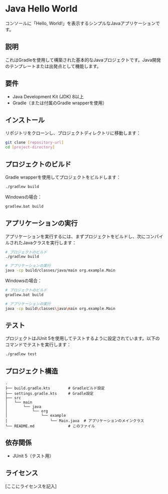 # Java Hello World

コンソールに「Hello, World!」を表示するシンプルなJavaアプリケーションです。

## 説明

これはGradleを使用して構築された基本的なJavaプロジェクトです。Java開発のテンプレートまたは出発点として機能します。

## 要件

- Java Development Kit (JDK) 8以上
- Gradle（または付属のGradle wrapperを使用）

## インストール

リポジトリをクローンし、プロジェクトディレクトリに移動します：

```bash
git clone [repository-url]
cd [project-directory]
```

## プロジェクトのビルド

Gradle wrapperを使用してプロジェクトをビルドします：

```bash
./gradlew build
```

Windowsの場合：

```bash
gradlew.bat build
```

## アプリケーションの実行

アプリケーションを実行するには、まずプロジェクトをビルドし、次にコンパイルされたJavaクラスを実行します：

```bash
# プロジェクトのビルド
./gradlew build

# アプリケーションの実行
java -cp build/classes/java/main org.example.Main
```

Windowsの場合：
```bash
# プロジェクトのビルド
gradlew.bat build

# アプリケーションの実行
java -cp build\classes\java\main org.example.Main
```

## テスト

プロジェクトはJUnit 5を使用してテストするように設定されています。以下のコマンドでテストを実行します：

```bash
./gradlew test
```

## プロジェクト構造

```
.
├── build.gradle.kts        # Gradleビルド設定
├── settings.gradle.kts     # Gradle設定
├── src
│   └── main
│       └── java
│           └── org
│               └── example
│                   └── Main.java  # アプリケーションのメインクラス
└── README.md               # このファイル
```

## 依存関係

- JUnit 5（テスト用）

## ライセンス

[ここにライセンスを記入]
